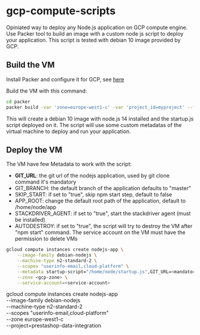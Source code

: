 # gcp-compute-scripts

Opiniated way to deploy any Node.js application on GCP compute engine.
Use Packer tool to build an image with a custom node js script to deploy your application. 
This script is tested with debian 10 image provided by GCP.

## Build the VM

Install Packer and configure it for GCP, see [here](https://www.packer.io/docs/builders/googlecompute)

Build the VM with this command:

```sh
cd packer
packer build -var 'zone=europe-west1-c' -var 'project_id=myproject' --force node.pkr.hcl
```

This will create a debian 10 image with node.js 14 installed and the startup.js script deployed on it.
The script will use some custom metadatas of the virtual machine to deploy and run your application.

## Deploy the VM

The VM have few Metadata to work with the script:
- **GIT_URL**: the git url of the nodejs application, used by git clone command it's mandatory
- GIT_BRANCH: the default branch of the application defaults to "master"
- SKIP_START: if set to "true", skip npm start step, default to false
- APP_ROOT: change the default root path of the application, default to /home/node/app
- STACKDRIVER_AGENT: if set to "true", start the stackdriver agent (must be installed)
- AUTODESTROY: if set to "true", the script will try to destroy the VM after "npm start" command. The service account on the VM must have the permission to delete VMs

```sh
gcloud compute instances create nodejs-app \
    --image-family debian-nodejs \
    --machine-type n2-standard-2 \
    --scopes "userinfo-email,cloud-platform" \
    --metadata startup-script="/home/node/startup.js",GIT_URL=<mandatory git url to clone project>,GIT_BRANCH=main \
    --zone <gcp-zone> \
    --service-account=<service-account>
```
gcloud compute instances create nodejs-app \
    --image-family debian-nodejs \
    --machine-type n2-standard-2 \
    --scopes "userinfo-email,cloud-platform" \
    --zone europe-west1-c \
    --project=prestashop-data-integration
